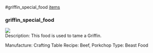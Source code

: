 #griffin_special_food
<a href="/posts/wiki/items">items</a>
<div class="iteminfo">
<h3>griffin_special_food</h3>
<img class="pixelimage" src="https://dragon-force-studio.com/images/EF_wiki/griffin_special_food.png">

</div>
Description:   This food is used to tame a Griffin.

Manufacture:  Crafting Table
Recipe:  Beef, Porkchop
Type:  Beast Food